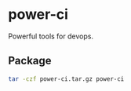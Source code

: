 # power-ci

Powerful tools for devops.


## Package

``` bash
tar -czf power-ci.tar.gz power-ci
```
